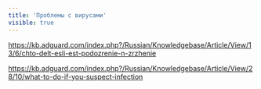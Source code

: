 ```yaml
---
title: 'Проблемы с вирусами'
visible: true
---
```


https://kb.adguard.com/index.php?/Russian/Knowledgebase/Article/View/13/6/chto-delt-esli-est-podozrenie-n-zrzhenie

https://kb.adguard.com/index.php?/Russian/Knowledgebase/Article/View/28/10/what-to-do-if-you-suspect-infection

